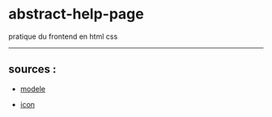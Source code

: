 # abstract-help-page
pratique du frontend en html css

----
## sources :
+ [modele](https://www.frontendpractice.com/projects/abstract)

+ [icon](https://boxicons.com/)